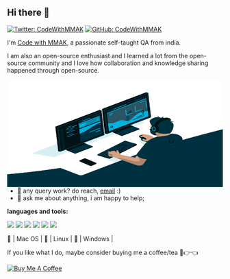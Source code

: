 ## Hi there 👋

[![Twitter: CodeWithMMAK](https://img.shields.io/twitter/follow/CodeWithMMAK?style=social)](https://twitter.com/CodeWithMMAK)
[![GitHub: CodeWithMMAK](https://img.shields.io/github/followers/CodeWithMMAK?label=follow&style=social)](https://github.com/CodeWithMMAK)

I'm [Code with MMAK](https://codewithmmak.com/), a passionate self-taught QA from india.

I am also an open-source enthusiast and I learned a lot from the open-source community and I love how collaboration and knowledge sharing happened through open-source.

  <img align="right" alt="GIF" src="https://github.com/codewithmmak/codewithmmak/blob/master/assets/code.gif?raw=true" width="600" height="250" />
  
  
- 💼 any query work? do reach, [email](mailto:codewithmmak@gmail.com) :)
- 💬 ask me about anything, i am happy to help;

**languages and tools:**   

<code><img height="60" src="https://raw.githubusercontent.com/jmnote/z-icons/master/svg/javascript.svg"></code>
<code><img height="60" src="https://raw.githubusercontent.com/jmnote/z-icons/master/svg/java.svg"></code>
<code><img height="60" src="https://raw.githubusercontent.com/jmnote/z-icons/master/svg/csharp.svg"></code>
<code><img height="60" src="https://raw.githubusercontent.com/jmnote/z-icons/master/svg/github.svg"></code>
<code><img height="60" src="https://raw.githubusercontent.com/jmnote/z-icons/master/svg/git.svg"></code>
<code><img height="60" src="https://raw.githubusercontent.com/jmnote/z-icons/master/svg/bash.svg"></code>

🍎 | Mac OS |
🐧 | Linux |
🏁 | Windows |

If you like what I do, maybe consider buying me a coffee/tea 🥺👉👈

<a href="https://www.buymeacoffee.com/codewithmmak" target="_blank"><img src="https://cdn.buymeacoffee.com/buttons/v2/default-red.png" alt="Buy Me A Coffee" width="150" ></a>
